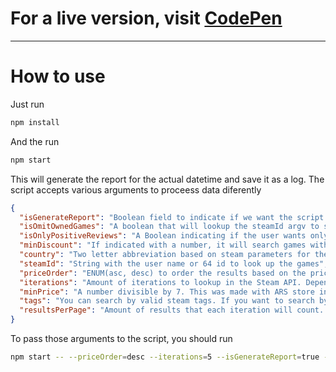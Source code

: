 # For a live version, visit [CodePen](https://codepen.io/jormanfernandez/full/ZEamvNL)

___


# How to use

Just run
```sh
npm install
```

And the run
```sh
npm start
```

This will generate the report for the actual datetime and save it as a log.
The script accepts various arguments to proceess data diferently
```json
{
  "isGenerateReport": "Boolean field to indicate if we want the script to create a report file. Default true",
  "isOmitOwnedGames": "A boolean that will lookup the steamId argv to search the user's games and skip those from the report",
  "isOnlyPositiveReviews": "A Boolean indicating if the user wants only positive reviewed games",
  "minDiscount": "If indicated with a number, it will search games with a discount at least the number marked",
  "country": "Two letter abbreviation based on steam parameters for the country where the currency will be based on",
  "steamId": "String with the user name or 64 id to look up the games",
  "priceOrder": "ENUM(asc, desc) to order the results based on the price. Default desc",
  "iterations": "Amount of iterations to lookup in the Steam API. Depends on the amount of game on sales, a good value would be between 15 and 20 to get all the games on the steam sales page",
  "minPrice": "A number divisible by 7. This was made with ARS store in mind... so, sorry not sorry",
  "tags": "You can search by valid steam tags. If you want to search by multiple tags, send them separated by a comma",
  "resultsPerPage": "Amount of results that each iteration will count. The max amount can be 100",
}
```

To pass those arguments to the script, you should run
```sh
npm start -- --priceOrder=desc --iterations=5 --isGenerateReport=true --tags=FPS,Racing
```
